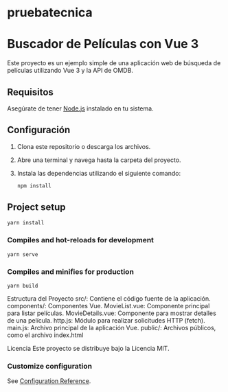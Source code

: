 # pruebatecnica

# Buscador de Películas con Vue 3

Este proyecto es un ejemplo simple de una aplicación web de búsqueda de películas utilizando Vue 3 y la API de OMDB.

## Requisitos

Asegúrate de tener [Node.js](https://nodejs.org/) instalado en tu sistema.

## Configuración

1. Clona este repositorio o descarga los archivos.

2. Abre una terminal y navega hasta la carpeta del proyecto.

3. Instala las dependencias utilizando el siguiente comando:

   ```bash
   npm install

## Project setup
```
yarn install
```

### Compiles and hot-reloads for development
```
yarn serve
```

### Compiles and minifies for production
```
yarn build
```
Estructura del Proyecto
src/: Contiene el código fuente de la aplicación.
components/: Componentes Vue.
MovieList.vue: Componente principal para listar películas.
MovieDetails.vue: Componente para mostrar detalles de una película.
http.js: Módulo para realizar solicitudes HTTP (fetch).
main.js: Archivo principal de la aplicación Vue.
public/: Archivos públicos, como el archivo index.html

Licencia
Este proyecto se distribuye bajo la Licencia MIT.

### Customize configuration
See [Configuration Reference](https://cli.vuejs.org/config/).
